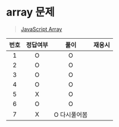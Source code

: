 # array 문제
> [JavaScript Array](../../../theory/array.md)

|번호|정답여부|풀이|재응시|
|:---:|:---:|:---:|:--:|
|1|O|O|
|2|O|O|
|3|O|O|
|4|O|O|
|5|X|O|
|6|O|O|
|7|X|O 다시풀어봄|

